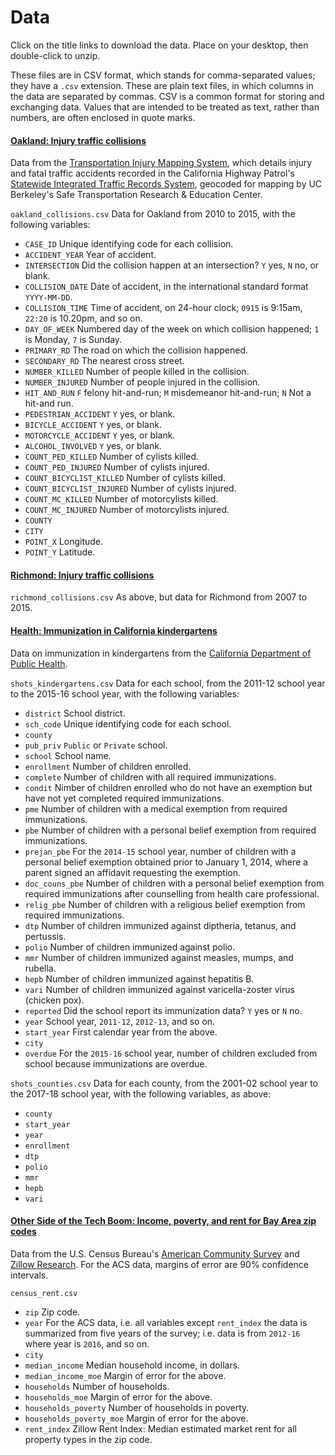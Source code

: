 # Data

Click on the title links to download the data. Place on your desktop, then double-click to unzip.

These files are in CSV format, which stands for comma-separated values; they have a `.csv` extension. These are plain text files, in which columns in the data are separated by commas. CSV is a common format for storing and exchanging data. Values that are intended to be treated as text, rather than numbers, are often enclosed in quote marks.


#### [Oakland: Injury traffic collisions](./data/oakland.zip)

Data from the [Transportation Injury Mapping System](https://tims.berkeley.edu/), which details injury and fatal traffic accidents recorded in the California Highway Patrol's [Statewide Integrated Traffic Records System](http://iswitrs.chp.ca.gov/Reports/jsp/userLogin.jsp), geocoded for mapping by UC Berkeley's Safe Transportation Research & Education Center.

`oakland_collisions.csv` Data for Oakland from 2010 to 2015, with the following variables:

 - `CASE_ID` Unique identifying code for each collision.
 - `ACCIDENT_YEAR` Year of accident.
 - `INTERSECTION` Did the collision happen at an intersection? `Y` yes, `N` no, or blank.
 - `COLLISION_DATE` Date of accident, in the international standard format `YYYY-MM-DD`.
 - `COLLISION_TIME` Time of accident, on 24-hour clock; `0915` is 9:15am, `22:20` is 10.20pm, and so on.
 - `DAY_OF_WEEK` Numbered day of the week on which collision happened; `1` is Monday, `7` is Sunday.
 - `PRIMARY_RD` The road on which the collision happened.
 - `SECONDARY_RD` The nearest cross street.
 - `NUMBER_KILLED` Number of people killed in the collision.
 - `NUMBER_INJURED` Number of people injured in the collision.
 - `HIT_AND_RUN` `F` felony hit-and-run; `M` misdemeanor hit-and-run; `N` Not a hit-and run.
 - `PEDESTRIAN_ACCIDENT` `Y` yes, or blank.
 - `BICYCLE_ACCIDENT` `Y` yes, or blank.
 - `MOTORCYCLE_ACCIDENT` `Y` yes, or blank.
 - `ALCOHOL_INVOLVED` `Y` yes, or blank.
 - `COUNT_PED_KILLED`  Number of cylists killed.
 - `COUNT_PED_INJURED` Number of cylists injured.
 - `COUNT_BICYCLIST_KILLED` Number of cylists killed.
 - `COUNT_BICYCLIST_INJURED` Number of cylists injured.
 - `COUNT_MC_KILLED` Number of motorcylists killed.
 - `COUNT_MC_INJURED` Number of motorcylists injured.
 - `COUNTY` 
 - `CITY` 
 - `POINT_X` Longitude.
 - `POINT_Y` Latitude.

#### [Richmond: Injury traffic collisions](./data/richmond.zip)

`richmond_collisions.csv` As above, but data for Richmond from 2007 to 2015.

#### [Health: Immunization in California kindergartens](./data/health.zip)

Data on immunization in kindergartens from the [California Department of Public Health](http://www.shotsforschool.org/k-12/reporting-data/).

`shots_kindergartens.csv` Data for each school, from the 2011-12 school year to the 2015-16 school year, with the following variables:
 - `district` School district.
 - `sch_code` Unique identifying code for each school.
 - `county` 
 - `pub_priv` `Public` or `Private` school.
 - `school` School name.
 - `enrollment` Number of children enrolled.
 - `complete` Number of children with all required immunizations.
 - `condit` Nimber of children enrolled who do not have an exemption but have not yet completed required immunizations.
 - `pme` Number of children with a medical exemption from required immunizations.
 - `pbe` Number of children with a personal belief exemption from required immunizations.
 - `prejan_pbe` For the `2014-15` school year, number of children with a personal belief exemption obtained prior to January 1, 2014, where a parent signed an affidavit requesting the exemption.
 - `doc_couns_pbe` Number of children with a personal belief exemption from required immunizations after counselling from health care professional.
 - `relig_pbe` Number of children with a religious belief exemption from required immunizations.
 - `dtp` Number of children immunized against diptheria, tetanus, and pertussis.
 - `polio` Number of children immunized against polio.
 - `mmr` Number of children immunized against measles, mumps, and rubella.
 - `hepb` Number of children immunized against hepatitis B.
 - `vari`  Number of children immunized against varicella-zoster virus (chicken pox).
 - `reported` Did the school report its immunization data? `Y` yes or `N` no.
 - `year` School year, `2011-12`, `2012-13`, and so on.
 - `start_year` First calendar year from the above.
 - `city`
 - `overdue` For the `2015-16` school year, number of children excluded from school because immunizations are overdue.

`shots_counties.csv` Data for each county, from the 2001-02 school year to the 2017-18 school year, with the following variables, as above:
 - `county`
 - `start_year`
 - `year`
 - `enrollment`
 - `dtp`
 - `polio`
 - `mmr`
 - `hepb`
 - `vari`



#### [Other Side of the Tech Boom: Income, poverty,  and rent for Bay Area zip codes](./data/census_rent.zip)

Data from the U.S. Census Bureau's [American Community Survey](https://www.census.gov/programs-surveys/acs/) and [Zillow Research](https://www.zillow.com/research/data/). For the ACS data, margins of error are 90% confidence intervals.

`census_rent.csv`

 - `zip` Zip code.
 - `year` For the ACS data, i.e. all variables except `rent_index` the data is summarized from five years of the survey; i.e. data is from `2012-16` where year is `2016`, and so on.
 - `city` 
 - `median_income` Median household income, in dollars.
 - `median_income_moe` Margin of error for the above.
 - `households` Number of households.
 - `households_moe` Margin of error for the above.
 - `households_poverty` Number of households in poverty.
 - `households_poverty_moe` Margin of error for the above.
 - `rent_index` Zillow Rent Index: Median estimated market rent for all property types in the zip code.



